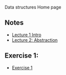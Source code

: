 Data structures Home page

## Notes
* [Lecture 1 Intro](1-14-2025.md)
* [Lecture 2: Abstraction](1-16-2025.md)

## Exercise 1:
* [Exercise 1](Exercise1.md)